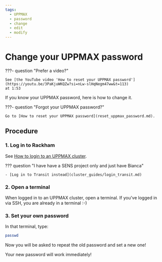 ```yaml
---
tags:
  - UPPMAX
  - password
  - change
  - edit
  - modify
---
```


# Change your UPPMAX password

???- question "Prefer a video?"

    See [the YouTube video 'How to reset your UPPMAX password'](https://youtu.be/3PaKjuWKQZw?si=nLw-slHqNegm47ww&t=113)
    at 1:53

If you know your UPPMAX password,
here is how to change it.

???- question "Forgot your UPPMAX password?"

    Go to [How to reset your UPPMAX password](reset_uppmax_password.md).


## Procedure

### 1. Log in to Rackham

See [How to login to an UPPMAX cluster](login.md).

??? question "I have have a SENS project only and just have Bianca"

    - [Log in to Transit instead](cluster_guides/login_transit.md)

### 2. Open a terminal

When logged in to an UPPMAX cluster, open a terminal.
If you've logged in via SSH, you are already in a terminal :-)

### 3. Set your own password

In that terminal, type:

```bash
passwd
```

Now you will be asked to repeat the old password and set a new one!

Your new password will work immediately!


